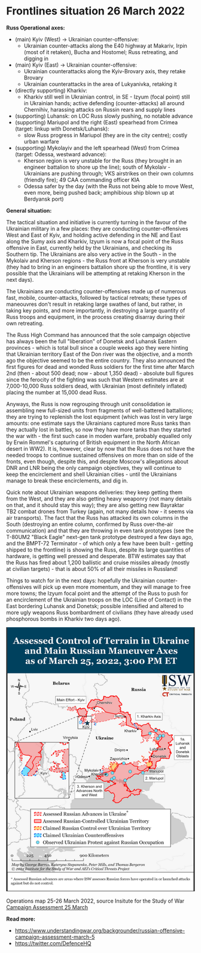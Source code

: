 Frontlines situation 26 March 2022
==================================

**Russ Operational axes:**

- (main) Kyiv (West) -> Ukrainian counter-offensive:
  - Ukrainian counter-attacks along the E40 highway at Makariv, Irpin (most of it retaken), Bucha and Hostomel; Russ retreating, and digging in
- (main) Kyiv (East) -> Ukrainian counter-offensive:
  - Ukrainian counterattacks along the Kyiv-Brovary axis, they retake Brovary
  - Ukrainian counterattacks in the area of Lukyanivka, retaking it 
- (directly supporting) Kharkiv:
  - Kharkiv still well in Ukrainian control, in SE - Izyum (focal point) still in Ukrainian hands; active defending (counter-attacks) all around Chernihiv, harassing attacks on Russin rears and supply lines
- (supporting) Luhansk: on LOC Russ slowly pushing, no notable advance
- (supporting) Mariupol and the right (East) spearhead from Crimea (target: linkup with Donetsk/Luhansk):
  - slow Russ progress in Mariupol (they are in the city centre); costly urban warfare
- (supporting) Mykolayiv and the left spearhead (West) from Crimea (target: Odessa, westward advance):
  - Kherson region is very unstable for the Russ (they brought in an engineer battalion to shore up the line); south of Mykolaiv - Ukrainians are pushing through; VKS airstrikes on their own columns (friendly fire); 49 CAA commanding officer KIA
  - Odessa safer by the day (with the Russ not being able to move West, even more, being pushed back; amphibious ship blown up at Berdyansk port)


**General situation:**

The tactical situation and initiative is currently turning in the favour of the Ukrainian military in a few places: they are conducting counter-offensives West and East of Kyiv, and holding active defending in the NE and East along the Sumy axis and Kharkiv, Izyum is now a focal point of the Russ offensive in East, currently held by the Ukrainians, and checking its Southern tip. The Ukrainians are also very active in the South - in the Mykolaiv and Kherson regions - the Russ front at Kherson is very unstable (they had to bring in an engineers battalion shore up the frontline, it is very possible that the Ukrainians will be attempting at retaking Kherson in the next days).

The Ukrainians are conducting counter-offensives made up of numerous fast, mobile, counter-attacks, followed by tactical retreats; these types of maneouvres don't result in retaking large swathes of land, but rather, in taking key points, and more importantly, in destroying a large quantity of Russ troops and equipment, in the process creating disarray during their own retreating.

The Russ High Command has announced that the sole campaign objective has always been the full "liberation" of Donetsk and Luhansk Eastern provinces - which is total bull since a couple weeks ago they were hinting that Ukrainian territory East of the Don river was the objective, and a month ago the objective seemed to be the entire country. They also announced the first figures for dead and wonded Russ soldiers for the first time after March 2nd (then - about 500 dead; now - about 1,350 dead) - absolute bull figures since the ferocity of the fighting was such that Western estimates are at 7,000-10,000 Russ soldiers dead, with Ukrainian (most definitely inflated) placing the number at 15,000 dead Russ.

Anyways, the Russ is now regrouping through unit consolidation ie assembling new full-sized units from fragments of well-battered battallions; they are trying to replenish the lost equipment (which was lost in very large amounts: one estimate says the Ukrainians captured more Russ tanks than they actually lost in battles, so now they have more tanks than they started the war with - the first such case in moden warfare, probably equalled only by Erwin Rommel's capturing of British equipment in the North African desert in WW2). It is, however, clear by now that the Russ does not have the needed troops to continue sustained offensives on more than on side of the fronts, even though, despite this, and despite Moscow's allegations about DNR and LNR being the only campaign objectives, they will continue to keep the encirclement and shell Ukrainian cities - until the Ukrainians manage to break these encirclements, and dig in.

Quick note about Ukrainian weapons deliveries: they keep getting them from the West, and they are also getting heavy weaponry (not many details on that, and it should stay this way); they are also getting new Bayraktar TB2 combat drones from Turkey (again, not many details how - it seems via air transports). The fact that the Russ has attacked its own columns in the South (destroying an entire column, confirmed by Russ over-the-air communication) and that they are throwing in even tank prototypes (see the T-80UM2 "Black Eagle" next-gen tank prototype destroyed a few days ago, and the BMPT-72 Terminator - of which only a few have been built - getting shipped to the frontline) is showing the Russ, despite its large quantities of hardware, is getting well pressed and desperate. BTW estimates say that the Russ has fired about 1,200 ballistic and cruise missiles already (mostly at civilian targets) - that is about 50% of all their missiles in Russland!

Things to watch for in the next days: hopefully the Ukrainian counter-offensives will pick up even more momentum, and they will manage to free more towns; the Izyum focal point and the attempt of the Russ to push for an encirclement of the Ukrainian troops on the LOC (Line of Contact) in the East bordering Luhansk and Donetsk; possible intensified and altered to more ugly weapons Russ bombardment of civilians (they have already used phosphorous bombs in Kharkiv two days ago).


![operations map 26 March 2022](https://github.com/valeriupredoi/ukraine_military_situation_reports/blob/main/maps/tactical_26Mar2022.png)

Operations map 25-26 March 2022, source Insitute for the Study of War [Campaign Assessment 25 March](https://www.understandingwar.org/backgrounder/russian-offensive-campaign-assessment-march-25)


**Read more:**

- https://www.understandingwar.org/backgrounder/russian-offensive-campaign-assessment-march-5
- https://twitter.com/DefenceHQ
